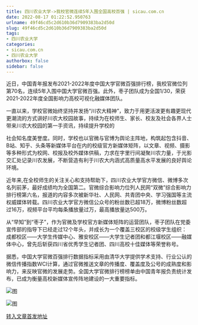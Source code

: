 ```yaml
---
title: 四川农业大学->我校官微连续5年入围全国高校百强 | sicau.com.cn
date: 2022-08-17 01:22:52.950763
urlname: 49f46cd5c2d610b36d7909383ba2d50d
slug: 49f46cd5c2d610b36d7909383ba2d50d
tags: 
- 四川农业大学
categories:
- sicau.com.cn
- 四川农业大学
authorbox: false
sidebar: false
---
```

近日，中国青年报发布2021-2022年度中国大学官微百强排行榜，我校官微位列第70名，连续5年入围中国大学官微百强。此外，枣子团队成为全国1/30，荣获2021-2022年度全国影响力高校可视化融媒体团队。

一直以来，学校官微始终坚持并发扬“川农大精神”，致力于用更活泼更有趣更现代更潮流的方式讲好川农大校园故事，持续为在校师生、家长、校友及社会各界人士带来川农大校园的第一手资讯，持续提升学校的
<!--more-->
社会知名度美誉度。同时，学校也以官微与官博为舆论主阵地，构筑起包含抖音、B站、知乎、头条等新媒体平台在内的校级官方新媒体矩阵，以文章、视频、摄影等多种形式为校网、校报及校外媒体供稿，力求在字里行间凝聚川农力量，于光影交汇处记录川农发展，不断营造有利于川农大内涵式高质量高水平发展的良好舆论环境。

近年来,在全校师生的关注关心和支持帮助下，四川农业大学官方微信、微博多次名列前茅，最好成绩均为全国第二。官微综合影响力位列人民网“双微”综合影响力排行榜第六名，报道的内容多次被新华社、人民网、共青团中央、学习强国等主流权威媒体转载。四川农业大学官方微信公众号的粉丝数已超18万，微博粉丝数超过16万，视频平台平均每条播放量过万，最高播放量达500万。

从“早知”到“枣子”，作为官微及学校官方新媒体矩阵的运营团队，枣子团队在党委宣传部的指导下已经走过12个年头，并成长为一个覆盖三校区的校级学生组织：成都校区——大学生传媒中心、雅安校区——大学生记者团和都江堰校区——融媒体中心，曾先后斩获四川省优秀学生记者团、四川高校十佳媒体等荣誉称号。

据悉，中国大学官微百强排行数据指标采用由清华大学提供学术支持、行业公认的微信传播指数WCI计算，通过官微推送文章的传播度、覆盖度及公号的成熟度和影响力，来反映官微的发展走势。全国大学官微排行榜榜单由中国青年报负责统计发布，已成为衡量高校新媒体宣传阵地建设的一大重要指标。

![图](https://news.sicau.edu.cn/__local/1/7B/07/6833BDEEEBD218AE7E8B2A21B66_7DC7BCAB_5800D.png)

![图](https://news.sicau.edu.cn/__local/7/44/66/2960CD6BB0861BF9C726C43D51D_2EEB06F1_7CC6C.png)

[转入文章首发地址](https://news.sicau.edu.cn/info/1078/69143.htm)
